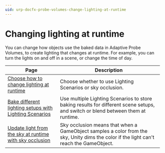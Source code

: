 ```yaml
---
uid: urp-docfx-probe-volumes-change-lighting-at-runtime
---
```

# Changing lighting at runtime

You can change how objects use the baked data in Adaptive Probe Volumes, to create lighting that changes at runtime. For example, you can turn the lights on and off in a scene, or change the time of day.

| Page | Description |
|-|-|
| [Choose how to change lighting at runtime](probevolumes-understand-changing-lighting-at-runtime.md) | Choose whether to use Lighting Scenarios or sky occlusion. |
| [Bake different lighting setups with Lighting Scenarios](probevolumes-bakedifferentlightingsetups.md) | Use multiple Lighting Scenarios to store baking results for different scene setups, and switch or blend between them at runtime. |
| [Update light from the sky at runtime with sky occlusion](probevolumes-skyocclusion.md) | Sky occlusion means that when a GameObject samples a color from the sky, Unity dims the color if the light can't reach the GameObject. |
